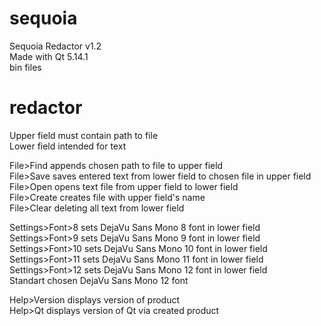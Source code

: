 # sequoia
Sequoia Redactor v1.2<br />
Made with Qt 5.14.1<br />
bin files<br />

# redactor
Upper field must contain path to file<br />
Lower field intended for text<br />

File>Find appends chosen path to file to upper field<br />
File>Save saves entered text from lower field to chosen file in upper field<br />
File>Open opens text file from upper field to lower field<br />
File>Create creates file with upper field's name<br />
File>Clear deleting all text from lower field<br />

Settings>Font>8 sets DejaVu Sans Mono 8 font in lower field<br />
Settings>Font>9 sets DejaVu Sans Mono 9 font in lower field<br />
Settings>Font>10 sets DejaVu Sans Mono 10 font in lower field<br />
Settings>Font>11 sets DejaVu Sans Mono 11 font in lower field<br />
Settings>Font>12 sets DejaVu Sans Mono 12 font in lower field<br />
Standart chosen DejaVu Sans Mono 12 font<br />

Help>Version displays version of product<br />
Help>Qt displays version of Qt via created product<br />
